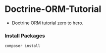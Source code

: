 # Doctrine-ORM-Tutorial
* Doctrine ORM tutorial zero to hero.

### Install Packages
```bash
composer install
```

